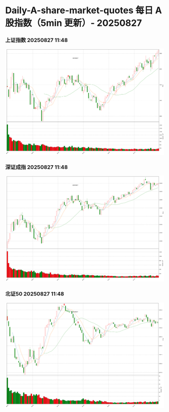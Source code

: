 
# Daily-A-share-market-quotes 每日 A 股指数（5min 更新）- 20250827

### 上证指数 20250827 11:48
![](./fig/2025/8/20250827-sh000001.png)

### 深证成指 20250827 11:48
![](./fig/2025/8/20250827-sz399001.png)

### 北证50 20250827 11:48
![](./fig/2025/8/20250827-bj899050.png)
